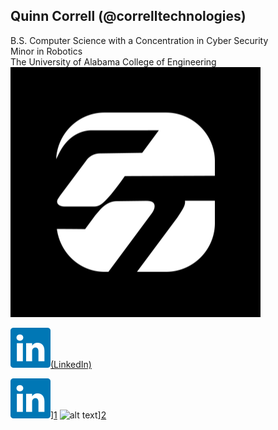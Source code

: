 ## Quinn Correll (@correlltechnologies)
B.S. Computer Science with a Concentration in Cyber Security\
Minor in Robotics\
The University of Alabama College of Engineering\
![Correll Technologies](logo.png)

<!-- display the social media buttons in your README -->

![test](https://raw.githubusercontent.com/CLorant/readme-social-icons/refs/heads/main/large/filled/linkedin.svg)[(LinkedIn)](www.test.com)

![alt text][1.2]][1]
![alt text][2.2]][2]

[1.2]: https://raw.githubusercontent.com/CLorant/readme-social-icons/refs/heads/main/large/filled/linkedin.svg
[2.2]: http://i.imgur.com/9I6NRUm.png (github icon)

[1]: http://www.twitter.com/carlsednaoui
[2]: http://www.facebook.com/sednaoui
